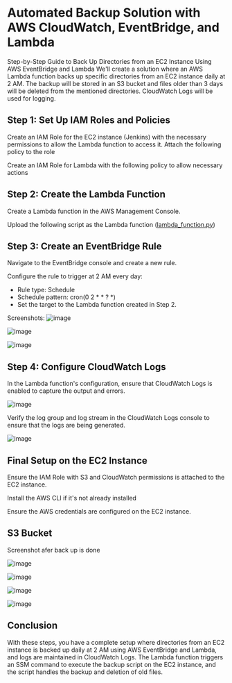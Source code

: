 # Automated Backup Solution with AWS CloudWatch, EventBridge, and Lambda

Step-by-Step Guide to Back Up Directories from an EC2 Instance Using AWS EventBridge and Lambda
We'll create a solution where an AWS Lambda function backs up specific directories from an EC2 instance daily at 2 AM.
The backup will be stored in an S3 bucket and files older than 3 days will be deleted from the mentioned directories. 
CloudWatch Logs will be used for logging.

## Step 1: Set Up IAM Roles and Policies

Create an IAM Role for the EC2 instance (Jenkins) with the necessary permissions to allow the Lambda function to access it. Attach the following policy to the role

Create an IAM Role for Lambda with the following policy to allow necessary actions

## Step 2: Create the Lambda Function

Create a Lambda function in the AWS Management Console.

Upload the following script as the Lambda function ([lambda_function.py](./lambda_function.py))

## Step 3: Create an EventBridge Rule
Navigate to the EventBridge console and create a new rule.

Configure the rule to trigger at 2 AM every day:

- Rule type: Schedule
- Schedule pattern: cron(0 2 * * ? *)
- Set the target to the Lambda function created in Step 2.

Screenshots:
![image](https://github.com/AmalSunny992/AWS-Hands-On/assets/169422802/85b029e5-e49f-40c2-9490-8fcd3f91cfa2)

![image](https://github.com/AmalSunny992/AWS-Hands-On/assets/169422802/533f87d5-9163-4f7c-974e-db9b6eee781e)

![image](https://github.com/AmalSunny992/AWS-Hands-On/assets/169422802/470c1081-86d9-42a7-acf1-b8e4f30a5702)

## Step 4: Configure CloudWatch Logs
In the Lambda function's configuration, ensure that CloudWatch Logs is enabled to capture the output and errors.

![image](https://github.com/AmalSunny992/AWS-Hands-On/assets/169422802/f6dc567d-f847-4624-9581-ac003e10f4bb)

Verify the log group and log stream in the CloudWatch Logs console to ensure that the logs are being generated.

![image](https://github.com/AmalSunny992/AWS-Hands-On/assets/169422802/f5a09b1c-706a-424a-baac-6f87065c0dc2)


## Final Setup on the EC2 Instance
Ensure the IAM Role with S3 and CloudWatch permissions is attached to the EC2 instance.

Install the AWS CLI if it's not already installed

Ensure the AWS credentials are configured on the EC2 instance.

## S3 Bucket 

Screenshot afer back up is  done 

![image](https://github.com/AmalSunny992/AWS-Hands-On/assets/169422802/b7e0e569-ccd9-4393-af44-2459a90c2a12)

![image](https://github.com/AmalSunny992/AWS-Hands-On/assets/169422802/c788bf6f-8274-4b60-a359-710584c6229a)

![image](https://github.com/AmalSunny992/AWS-Hands-On/assets/169422802/b427c14c-541a-4cc7-9dfd-0f7b930b0f18)

![image](https://github.com/AmalSunny992/AWS-Hands-On/assets/169422802/b17bc9ba-f47c-4619-a89f-013e4b34fca8)


## Conclusion
With these steps, you have a complete setup where directories from an EC2 instance is backed up daily at 2 AM using AWS EventBridge and Lambda, and logs are maintained in CloudWatch Logs. The Lambda function triggers an SSM command to execute the backup script on the EC2 instance, and the script handles the backup and deletion of old files.
